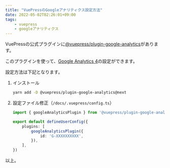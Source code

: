 ```yaml
---
title: "VuePressのGoogleアナリティクス設定方法"
date: 2022-05-02T02:26:01+09:00
tags:
    - vuepress
    - googleアナリティクス
---
```


VuePressの公式プラグインに[@vuepress/plugin-google-analytics](https://v2.vuepress.vuejs.org/reference/plugin/google-analytics.html)があります。

このプラグインを使って、[Google Analytics 4](https://support.google.com/analytics/answer/10089681)の設定ができます。

設定方法は下記となります。

1. インストール

    ```bash
    yarn add -D @vuepress/plugin-google-analytics@next
    ```

1. 設定ファイル修正（`/docs/.vuepress/config.ts`）

    ```ts
    import { googleAnalyticsPlugin } from '@vuepress/plugin-google-analytics'

    export default defineUserConfig({
        plugins: [
            googleAnalyticsPlugin({
                id: 'G-XXXXXXXXXX',
            }),
        ],
    })
    ```

以上。
